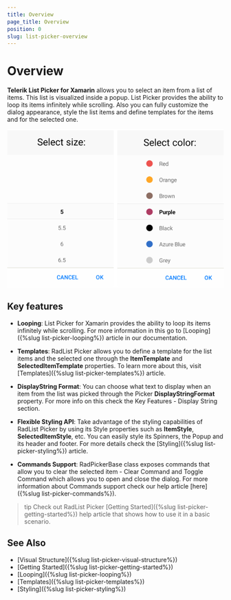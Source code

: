 ```yaml
---
title: Overview
page_title: Overview
position: 0
slug: list-picker-overview
---
```


# Overview

**Telerik List Picker for Xamarin** allows you to select an item from a list of items. This list is visualized inside a popup. List Picker provides the ability to loop its items infinitely while scrolling. Also you can fully customize the dialog appearance, style the list items and define templates for the items and for the selected one.  

![List Picker Overview](images/list_picker_overview.png)

## Key features

* **Looping**: List Picker for Xamarin provides the ability to loop its items infinitely while scrolling. For more information in this go to [Looping]({%slug list-picker-looping%}) article in our documentation.

* **Templates**: RadList Picker allows you to define a template for the list items and the selected one through the **ItemTemplate** and **SelectedItemTemplate** properties. To learn more about this, visit [Templates]({%slug list-picker-templates%}) article.

* **DisplayString Format**: You can choose what text to display when an item from the list was picked through the Picker **DisplayStringFormat** property. For more info on this check the Key Features - Display String section.

* **Flexible Styling API**:  Take advantage of the styling capabilities of RadList Picker by using its Style properties such as **ItemStyle**, **SelectedItemStyle**, etc. You can easily style its Spinners, the Popup and its header and footer. For more details check the [Styling]({%slug list-picker-styling%}) article.

* **Commands Support**: RadPickerBase class exposes commands that allow you to clear the selected item - Clear Command and Toggle Command which allows you to open and close the dialog. For more information about Commands support check our help article [here]({%slug list-picker-commands%}).

>tip Check out RadList Picker [Getting Started]({%slug list-picker-getting-started%}) help article that shows how to use it in a basic scenario.

## See Also

- [Visual Structure]({%slug list-picker-visual-structure%})
- [Getting Started]({%slug list-picker-getting-started%})
- [Looping]({%slug list-picker-looping%})
- [Templates]({%slug list-picker-templates%})
- [Styling]({%slug list-picker-styling%})